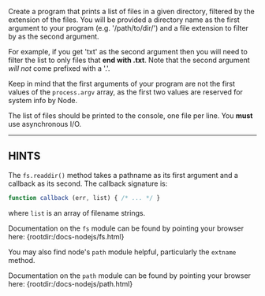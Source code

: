 Create a program that prints a list of files in a given directory, filtered by the extension of the files. You will be provided a directory name as the first argument to your program (e.g. '/path/to/dir/') and a file extension to filter by as the second argument.

For example, if you get 'txt' as the second argument then you will need to filter the list to only files that **end with .txt**. Note that the second argument _will not_ come prefixed with a '.'.

Keep in mind that the first arguments of your program are not the first values of the `process.argv` array, as the first two values are reserved for system info by Node.

The list of files should be printed to the console, one file per line. You **must** use asynchronous I/O.

----------------------------------------------------------------------
## HINTS

The `fs.readdir()` method takes a pathname as its first argument and a callback as its second. The callback signature is:

```js
function callback (err, list) { /* ... */ }
```

where `list` is an array of filename strings.

Documentation on the `fs` module can be found by pointing your browser here:
  {rootdir:/docs-nodejs/fs.html}

You may also find node's `path` module helpful, particularly the `extname` method.

Documentation on the `path` module can be found by pointing your browser here:
  {rootdir:/docs-nodejs/path.html}
